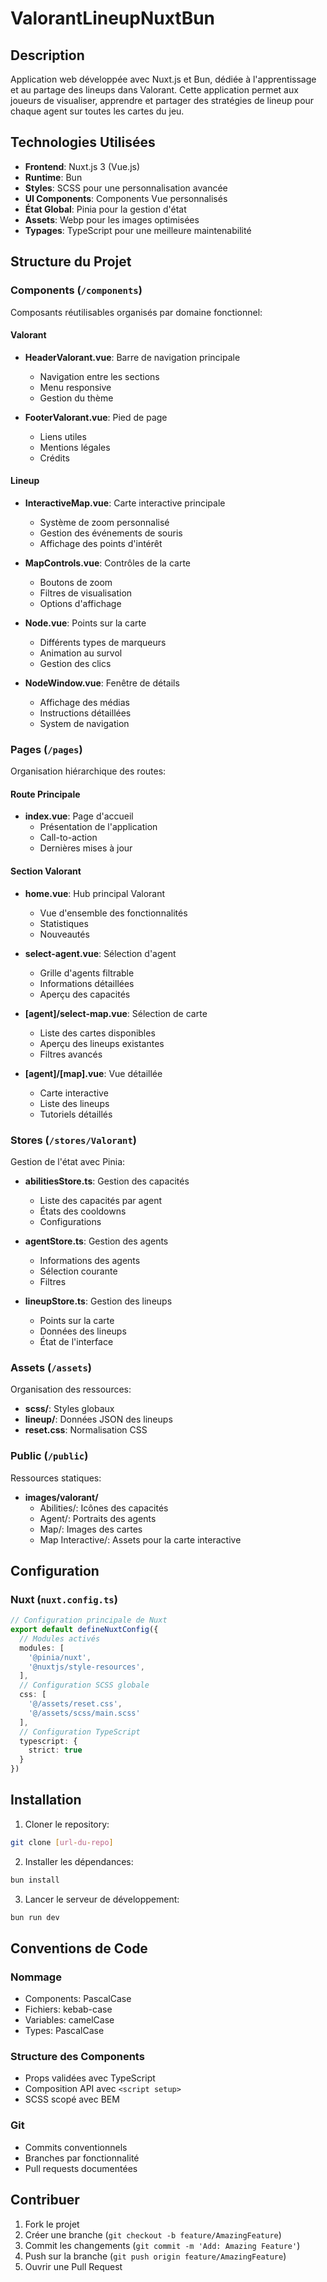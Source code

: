 # ValorantLineupNuxtBun

## Description
Application web développée avec Nuxt.js et Bun, dédiée à l'apprentissage et au partage des lineups dans Valorant. Cette application permet aux joueurs de visualiser, apprendre et partager des stratégies de lineup pour chaque agent sur toutes les cartes du jeu.

## Technologies Utilisées
- **Frontend**: Nuxt.js 3 (Vue.js)
- **Runtime**: Bun
- **Styles**: SCSS pour une personnalisation avancée
- **UI Components**: Components Vue personnalisés
- **État Global**: Pinia pour la gestion d'état
- **Assets**: Webp pour les images optimisées
- **Typages**: TypeScript pour une meilleure maintenabilité

## Structure du Projet

### Components (`/components`)
Composants réutilisables organisés par domaine fonctionnel:

#### Valorant
- **HeaderValorant.vue**: Barre de navigation principale
  - Navigation entre les sections
  - Menu responsive
  - Gestion du thème

- **FooterValorant.vue**: Pied de page
  - Liens utiles
  - Mentions légales
  - Crédits

#### Lineup
- **InteractiveMap.vue**: Carte interactive principale
  - Système de zoom personnalisé
  - Gestion des événements de souris
  - Affichage des points d'intérêt

- **MapControls.vue**: Contrôles de la carte
  - Boutons de zoom
  - Filtres de visualisation
  - Options d'affichage

- **Node.vue**: Points sur la carte
  - Différents types de marqueurs
  - Animation au survol
  - Gestion des clics

- **NodeWindow.vue**: Fenêtre de détails
  - Affichage des médias
  - Instructions détaillées
  - System de navigation

### Pages (`/pages`)
Organisation hiérarchique des routes:

#### Route Principale
- **index.vue**: Page d'accueil
  - Présentation de l'application
  - Call-to-action
  - Dernières mises à jour

#### Section Valorant
- **home.vue**: Hub principal Valorant
  - Vue d'ensemble des fonctionnalités
  - Statistiques
  - Nouveautés

- **select-agent.vue**: Sélection d'agent
  - Grille d'agents filtrable
  - Informations détaillées
  - Aperçu des capacités

- **[agent]/select-map.vue**: Sélection de carte
  - Liste des cartes disponibles
  - Aperçu des lineups existantes
  - Filtres avancés

- **[agent]/[map].vue**: Vue détaillée
  - Carte interactive
  - Liste des lineups
  - Tutoriels détaillés

### Stores (`/stores/Valorant`)
Gestion de l'état avec Pinia:

- **abilitiesStore.ts**: Gestion des capacités
  - Liste des capacités par agent
  - États des cooldowns
  - Configurations

- **agentStore.ts**: Gestion des agents
  - Informations des agents
  - Sélection courante
  - Filtres

- **lineupStore.ts**: Gestion des lineups
  - Points sur la carte
  - Données des lineups
  - État de l'interface

### Assets (`/assets`)
Organisation des ressources:

- **scss/**: Styles globaux
- **lineup/**: Données JSON des lineups
- **reset.css**: Normalisation CSS

### Public (`/public`)
Ressources statiques:

- **images/valorant/**
  - Abilities/: Icônes des capacités
  - Agent/: Portraits des agents
  - Map/: Images des cartes
  - Map Interactive/: Assets pour la carte interactive

## Configuration

### Nuxt (`nuxt.config.ts`)
```typescript
// Configuration principale de Nuxt
export default defineNuxtConfig({
  // Modules activés
  modules: [
    '@pinia/nuxt',
    '@nuxtjs/style-resources',
  ],
  // Configuration SCSS globale
  css: [
    '@/assets/reset.css',
    '@/assets/scss/main.scss'
  ],
  // Configuration TypeScript
  typescript: {
    strict: true
  }
})
```

## Installation

1. Cloner le repository:
```bash
git clone [url-du-repo]
```

2. Installer les dépendances:
```bash
bun install
```

3. Lancer le serveur de développement:
```bash
bun run dev
```

## Conventions de Code

### Nommage
- Components: PascalCase
- Fichiers: kebab-case
- Variables: camelCase
- Types: PascalCase

### Structure des Components
- Props validées avec TypeScript
- Composition API avec `<script setup>`
- SCSS scopé avec BEM

### Git
- Commits conventionnels
- Branches par fonctionnalité
- Pull requests documentées

## Contribuer
1. Fork le projet
2. Créer une branche (`git checkout -b feature/AmazingFeature`)
3. Commit les changements (`git commit -m 'Add: Amazing Feature'`)
4. Push sur la branche (`git push origin feature/AmazingFeature`)
5. Ouvrir une Pull Request
